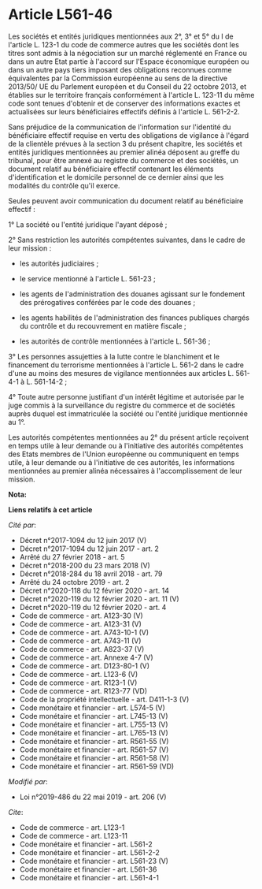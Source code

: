 # Article L561-46

Les sociétés et entités juridiques mentionnées aux 2°, 3° et 5° du I de l'article L. 123-1 du code de commerce autres que les
sociétés dont les titres sont admis à la négociation sur un marché réglementé en France ou dans un autre Etat partie à
l'accord sur l'Espace économique européen ou dans un autre pays tiers imposant des obligations reconnues comme équivalentes
par la Commission européenne au sens de la directive 2013/50/ UE du Parlement européen et du Conseil du 22 octobre 2013, et
établies sur le territoire français conformément à l'article L. 123-11 du même code sont tenues d'obtenir et de conserver des
informations exactes et actualisées sur leurs bénéficiaires effectifs définis à l'article L. 561-2-2. 

Sans préjudice de la communication de l'information sur l'identité du bénéficiaire effectif requise en vertu des obligations
de vigilance à l'égard de la clientèle prévues à la section 3 du présent chapitre, les sociétés et entités juridiques
mentionnées au premier alinéa déposent au greffe du tribunal, pour être annexé au registre du commerce et des sociétés, un
document relatif au bénéficiaire effectif contenant les éléments d'identification et le domicile personnel de ce dernier
ainsi que les modalités du contrôle qu'il exerce. 

Seules peuvent avoir communication du document relatif au bénéficiaire effectif : 

1° La société ou l'entité juridique l'ayant déposé ; 

2° Sans restriction les autorités compétentes suivantes, dans le cadre de leur mission :

- les autorités judiciaires ;

- le service mentionné à l'article L. 561-23 ;

- les agents de l'administration des douanes agissant sur le fondement des prérogatives conférées par le code des douanes ;

- les agents habilités de l'administration des finances publiques chargés du contrôle et du recouvrement en matière fiscale ;

- les autorités de contrôle mentionnées à l'article L. 561-36 ; 

3° Les personnes assujetties à la lutte contre le blanchiment et le financement du terrorisme mentionnées à l'article L.
561-2 dans le cadre d'une au moins des mesures de vigilance mentionnées aux articles L. 561-4-1 à L. 561-14-2 ; 

4° Toute autre personne justifiant d'un intérêt légitime et autorisée par le juge commis à la surveillance du registre du
commerce et de sociétés auprès duquel est immatriculée la société ou l'entité juridique mentionnée au 1°. 

Les autorités compétentes mentionnées au 2° du présent article reçoivent en temps utile à leur demande ou à l'initiative des
autorités compétentes des Etats membres de l'Union européenne ou communiquent en temps utile, à leur demande ou à
l'initiative de ces autorités, les informations mentionnées au premier alinéa nécessaires à l'accomplissement de leur
mission.

**Nota:**



**Liens relatifs à cet article**

_Cité par_:

  - Décret n°2017-1094 du 12 juin 2017 (V)
  - Décret n°2017-1094 du 12 juin 2017 - art. 2
  - Arrêté du 27 février 2018 - art. 5
  - Décret n°2018-200 du 23 mars 2018 (V)
  - Décret n°2018-284 du 18 avril 2018 - art. 79
  - Arrêté du 24 octobre 2019 - art. 2
  - Décret n°2020-118 du 12 février 2020 - art. 14
  - Décret n°2020-119 du 12 février 2020 - art. 11 (V)
  - Décret n°2020-119 du 12 février 2020 - art. 4
  - Code de commerce - art. A123-30 (V)
  - Code de commerce - art. A123-31 (V)
  - Code de commerce - art. A743-10-1 (V)
  - Code de commerce - art. A743-11 (V)
  - Code de commerce - art. A823-37 (V)
  - Code de commerce - art. Annexe 4-7 (V)
  - Code de commerce - art. D123-80-1 (V)
  - Code de commerce - art. L123-6 (V)
  - Code de commerce - art. R123-1 (V)
  - Code de commerce - art. R123-77 (VD)
  - Code de la propriété intellectuelle - art. D411-1-3 (V)
  - Code monétaire et financier - art. L574-5 (V)
  - Code monétaire et financier - art. L745-13 (V)
  - Code monétaire et financier - art. L755-13 (V)
  - Code monétaire et financier - art. L765-13 (V)
  - Code monétaire et financier - art. R561-55 (V)
  - Code monétaire et financier - art. R561-57 (V)
  - Code monétaire et financier - art. R561-58 (V)
  - Code monétaire et financier - art. R561-59 (VD)

_Modifié par_:

  - Loi n°2019-486 du 22 mai 2019 - art. 206 (V)

_Cite_:

  - Code de commerce - art. L123-1
  - Code de commerce - art. L123-11
  - Code monétaire et financier - art. L561-2
  - Code monétaire et financier - art. L561-2-2
  - Code monétaire et financier - art. L561-23 (V)
  - Code monétaire et financier - art. L561-36
  - Code monétaire et financier - art. L561-4-1
